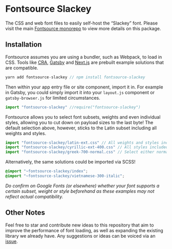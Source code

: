 # Fontsource Slackey

The CSS and web font files to easily self-host the “Slackey” font. Please visit the main [Fontsource monorepo](https://github.com/DecliningLotus/fontsource) to view more details on this package.

## Installation

Fontsource assumes you are using a bundler, such as Webpack, to load in CSS. Tools like [CRA](https://create-react-app.dev/), [Gatsby](https://www.gatsbyjs.org/) and [Next.js](https://nextjs.org/) are prebuilt example solutions that are compatible.

```javascript
yarn add fontsource-slackey // npm install fontsource-slackey
```

Then within your app entry file or site component, import it in. For example in Gatsby, you could simply import it into your `layout.js` component or `gatsby-browser.js` for limited circumstances.

```javascript
import "fontsource-slackey" //require("fontsource-slackey")
```

Fontsource allows you to select font subsets, weights and even individual styles, allowing you to cut down on payload sizes to the last byte! The default selection above, however, sticks to the Latin subset including all weights and styles.

```javascript
import "fontsource-slackey/latin-ext.css" // All weights and styles included.
import "fontsource-slackey/cyrillic-ext-400.css" // All styles included.
import "fontsource-slackey/greek-700-normal.css" // Select either normal or italic.
```

Alternatively, the same solutions could be imported via SCSS!

```scss
@import "~fontsource-slackey/index";
@import "~fontsource-slackey/vietnamese-300-italic";
```

_Do confirm on Google Fonts (or elsewhere) whether your font supports a certain subset, weight or style beforehand as these examples may not reflect actual compatibility._

## Other Notes

Feel free to star and contribute new ideas to this repository that aim to improve the performance of font loading, as well as expanding the existing library we already have. Any suggestions or ideas can be voiced via an [issue](https://github.com/DecliningLotus/fontsource/issues).
